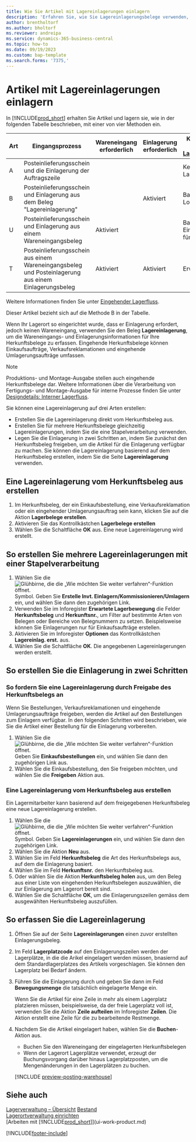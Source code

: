 ```yaml
---
title: Wie Sie Artikel mit Lagereinlagerungen einlagern
description: 'Erfahren Sie, wie Sie Lagereinlagerungsbelege verwenden, um Datensätze und Eingangsinformationen zu erfassen und zu buchen.'
author: brentholtorf
ms.author: bholtorf
ms.reviewer: andreipa
ms.service: dynamics-365-business-central
ms.topic: how-to
ms.date: 09/19/2023
ms.custom: bap-template
ms.search.forms: '7375,'
---
```

# <a name="put-items-away-with-inventory-put-aways"></a>Artikel mit Lagereinlagerungen einlagern

In [!INCLUDE[prod_short](includes/prod_short.md)] erhalten Sie Artikel und lagern sie, wie in der folgenden Tabelle beschrieben, mit einer von vier Methoden ein.

|Art|Eingangsprozess|Wareneingang erforderlich|Einlagerung erforderlich|Komplexitätsgrad (Weitere Informationen unter [Lagermanagementübersicht](design-details-warehouse-management.md))|  
|------------|---------------------|--------------|----------------|------------|  
|A|Posteinlieferungsschein und die Einlagerung der Auftragszeile|||Keine dedizierte Lageraktivität.|  
|B|Posteinlieferungsschein und Einlagerung aus dem Beleg "Lagereinlagerung"||Aktiviert|Basis: Auftragsbezogene Logistik|  
|U|Posteinlieferungsschein und Einlagerung aus einem Wareneingangsbeleg|Aktiviert||Basis: Konsolidierte Eingangs-/Versandbuchung für mehrere Bestellungen.|  
|T|Posteinlieferungsschein aus einem Wareneingangsbeleg und Posteinlagerung aus einem Einlagerungsbeleg|Aktiviert|Aktiviert|Erweitert|  

Weitere Informationen finden Sie unter [Eingehender Lagerfluss](design-details-inbound-warehouse-flow.md).

Dieser Artikel bezieht sich auf die Methode B in der Tabelle.

Wenn Ihr Lagerort so eingerichtet wurde, dass er Einlagerung erfordert, jedoch keinen Wareneingang, verwenden Sie den Beleg **Lagereinlagerung**, um die Wareneingangs- und Einlagerungsinformationen für Ihre Herkunftsbelege zu erfassen. Eingehende Herkunftsbelege können Einkaufsaufträge, Verkaufsreklamationen und eingehende Umlagerungsaufträge umfassen.

> [!NOTE]
> Produktions- und Montage-Ausgabe stellen auch eingehende Herkunftsbelege dar. Weitere Informationen über die Verarbeitung von Fertigungs- und Montage-Ausgabe für interne Prozesse finden Sie unter [Designdetails: Interner Lagerfluss](design-details-internal-warehouse-flows.md).

Sie können eine Lagereinlagerung auf drei Arten erstellen:  

* Erstellen Sie die Lagereinlagerung direkt vom Herkunftsbeleg aus.  
* Erstellen Sie für mehrere Herkunftsbelege gleichzeitig Lagereinlagerungen, indem Sie die eine Stapelverarbeitung verwenden.  
* Legen Sie die Einlagerung in zwei Schritten an, indem Sie zunächst den Herkunftsbeleg freigeben, um die Artikel für die Einlagerung verfügbar zu machen. Sie können die Lagereinlagerung basierend auf dem Herkunftsbeleg erstellen, indem Sie die Seite **Lagereinlagerung** verwenden.  

## <a name="to-create-an-inventory-put-away-from-the-source-document"></a>Eine Lagereinlagerung vom Herkunftsbeleg aus erstellen

1. Im Herkunftsbeleg, der ein Einkaufsbestellung, eine Verkaufsreklamation oder ein eingehender Umlagerungsauftrag sein kann, klicken Sie auf die Aktion **Lagerbelege erstellen**.  
2. Aktivieren Sie das Kontrollkästchen **Lagerbelege erstellen**
3. Wählen Sie die Schaltfläche **OK** aus. Eine neue Lagereinlagerung wird erstellt.

## <a name="to-create-multiple-inventory-put-aways-with-a-batch-job"></a>So erstellen Sie mehrere Lagereinlagerungen mit einer Stapelverarbeitung

1. Wählen Sie die ![Glühbirne, die die „Wie möchten Sie weiter verfahren“-Funktion öffnet.](media/ui-search/search_small.png "Wie möchten Sie weiter verfahren?") Symbol. Geben Sie **Erstelle Invt. Einlagern/Kommissionieren/Umlagern** ein, und wählen Sie dann den zugehörigen Link. 
2. Verwenden Sie im Inforegister **Erwartete Lagerbewegung** die Felder **Herkunftsbeleg** und **Herkunftsnr.**, um Filter auf bestimmte Arten von Belegen oder Bereiche von Belegnummern zu setzen. Beispielsweise können Sie Einlagerungen nur für Einkaufsaufträge erstellen.
3. Aktivieren Sie im Inforegister **Optionen** das Kontrollkästchen **Lagereinlag. erst.** aus.
4. Wählen Sie die Schaltfläche **OK**. Die angegebenen Lagereinlagerungen werden erstellt.

## <a name="to-create-the-put-away-in-two-steps"></a>So erstellen Sie die Einlagerung in zwei Schritten

### <a name="to-request-an-inventory-put-away-by-releasing-the-source-document"></a>So fordern Sie eine Lagereinlagerung durch Freigabe des Herkunftsbelegs an

Wenn Sie Bestellungen, Verkaufsreklamationen und eingehende Umlagerungsaufträge freigeben, werden die Artikel auf den Bestellungen zum Einlagern verfügbar. In den folgenden Schritten wird beschrieben, wie Sie die Artikel einer Bestellung für die Einlagerung vorbereiten.  

1. Wählen Sie die ![Glühbirne, die die „Wie möchten Sie weiter verfahren“-Funktion öffnet.](media/ui-search/search_small.png "Wie möchten Sie weiter verfahren?") Geben Sie **Einkaufsbestellungen** ein, und wählen Sie dann den zugehörigen Link aus.
2. Wählen Sie die Einkaufsbestellung, den Sie freigeben möchten, und wählen Sie die **Freigeben** Aktion aus.  

### <a name="to-create-an-inventory-put-away-based-on-the-source-document"></a>Eine Lagereinlagerung vom Herkunftsbeleg aus erstellen

Ein Lagermitarbeiter kann basierend auf dem freigegebenen Herkunftsbeleg eine neue Lagereinlagerung erstellen.

1. Wählen Sie die ![Glühbirne, die die „Wie möchten Sie weiter verfahren“-Funktion öffnet.](media/ui-search/search_small.png "Tell me-Funktion") Symbol. Geben Sie **Lagereinlagerungen** ein, und wählen Sie dann den zugehörigen Link.  
2. Wählen Sie die Aktion **Neu** aus.  
3. Wählen Sie im Feld **Herkunftsbeleg** die Art des Herkunftsbelegs aus, auf dem die Einlagerung basiert.  
4. Wählen Sie im Feld **Herkunftsnr.** den Herkunftsbeleg aus.  
5. Oder wählen Sie die Aktion **Herkunftsbeleg holen** aus, um den Beleg aus einer Liste von eingehenden Herkunftsbelegen auszuwählen, die zur Einlagerung am Lagerort bereit sind.  
6. Wählen Sie die Schaltfläche **OK**, um die Einlagerungszeilen gemäss dem ausgewählten Herkunftsbeleg auszufüllen.  

## <a name="to-record-the-inventory-put-away"></a>So erfassen Sie die Lagereinlagerung

1. Öffnen Sie auf der Seite **Lagereinlagerungen** einen zuvor erstellten Einlagerungsbeleg.  
2. Im Feld **Lagerplatzcode** auf den Einlagerungszeilen werden der Lagerplätze, in die die Arikel eingelagert werden müssen, bnasiernd auf dem Standardlagerplatzes des Artikels vorgeschlagen. Sie können den Lagerplatz bei Bedarf ändern.  
3. Führen Sie die Einlagerung durch und geben Sie dann im Feld **Bewegungsmenge** die tatsächlich eingelagerte Menge ein.

    Wenn Sie die Artikel für eine Zeile in mehr als einem Lagerplatz platzieren müssen, beispielsweise, da der freie Lagerplatz voll ist, verwenden Sie die Aktion **Zeile aufteilen** im Inforegister **Zeilen**. Die Aktion erstellt eine Zeile für die zu bearbeitende Restmenge.  
4. Nachdem Sie die Artikel eingelagert haben, wählen Sie die **Buchen**-Aktion aus.  

    * Buchen Sie den Wareneingang der eingelagerten Herkunftsbelegen
    * Wenn der Lagerort Lagerplätze verwendet, erzeugt der Buchungsvorgang darüber hinaus Lagerplatzposten, um die Mengenänderungen in den Lagerplätzen zu buchen.

    [!INCLUDE [preview-posting-warehouse](includes/preview-posting-warehouse.md)]

## <a name="see-also"></a>Siehe auch

[Lagerverwaltung – Übersicht](design-details-warehouse-management.md)
[Bestand](inventory-manage-inventory.md)  
[Lagerortverwaltung einrichten](warehouse-setup-warehouse.md)  
[Arbeiten mit [!INCLUDE[prod_short](includes/prod_short.md)]](ui-work-product.md)  


[!INCLUDE[footer-include](includes/footer-banner.md)]
